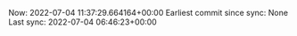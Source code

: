 Now: 2022-07-04 11:37:29.664164+00:00 Earliest commit since sync: None Last sync: 2022-07-04 06:46:23+00:00
